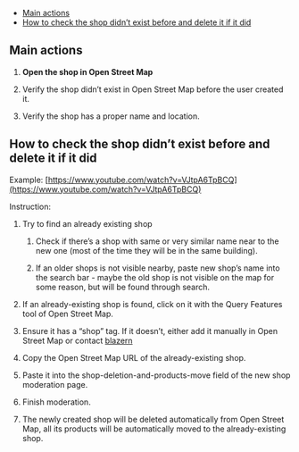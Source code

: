 *   [Main actions](#Howtomoderatenewshops-Mainactions)
*   [How to check the shop didn’t exist before and delete it if it did](#Howtomoderatenewshops-Howtochecktheshopdidn’texistbeforeanddeleteitifitdid)

## Main actions

1.  **Open the shop in Open Street Map**
    
2.  Verify the shop didn’t exist in Open Street Map before the user created it.
    
3.  Verify the shop has a proper name and location.
    

## How to check the shop didn’t exist before and **delete** it if it did

Example: [https://www.youtube.com/watch?v=VJtpA6TpBCQ](https://www.youtube.com/watch?v=VJtpA6TpBCQ)

Instruction:

1.  Try to find an already existing shop
    
    1.  Check if there’s a shop with same or very similar name near to the new one (most of the time they will be in the same building).
        
    2.  If an older shops is not visible nearby, paste new shop’s name into the search bar - maybe the old shop is not visible on the map for some reason, but will be found through search.
        
2.  If an already-existing shop is found, click on it with the Query Features tool of Open Street Map.
    
3.  Ensure it has a “shop” tag. If it doesn’t, either add it manually in Open Street Map or contact [blazern](https://plante.atlassian.net/wiki/people/70121:f35ff0ba-29fc-4df9-bfda-e560044b4179?ref=confluence)
    
4.  Copy the Open Street Map URL of the already-existing shop.
    
5.  Paste it into the shop-deletion-and-products-move field of the new shop moderation page.
    
6.  Finish moderation.
    
7.  The newly created shop will be deleted automatically from Open Street Map, all its products will be automatically moved to the already-existing shop.